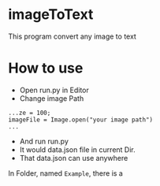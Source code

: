 # imageToText
This program convert any image to text
# How to use 
  - Open run.py in Editor
  - Change image Path 
```
...ze = 100;
imageFile = Image.open("your image path")
...
```
  - And run run.py
  - It would data.json file in current Dir.
  - That data.json can use anywhere

In Folder, named `Example`, there is a

